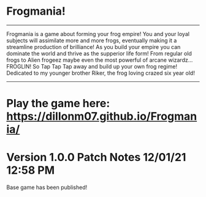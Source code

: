 # Frogmania!
___________________________________________________________________________________________________________________________________________________________________
Frogmania is a game about forming your frog empire! You and your loyal subjects will assimilate more and more frogs, eventually making it a streamline production of brilliance! As you build your empire you can dominate the world and thrive as the supperior life form! From regular old frogs to Alien frogeez maybe even the  most powerful of arcane wizardz... FROGLIN! So Tap Tap Tap away and build up your own frog regime! Dedicated to my younger brother Riker, the frog loving crazed  six year old!                                                                                                                                                    
___________________________________________________________________________________________________________________________________________________________________
# Play the game here: https://dillonm07.github.io/Frogmania/

# Version 1.0.0 Patch Notes 12/01/21 12:58 PM
Base game has been published!
